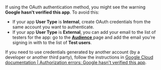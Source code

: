 If using the OAuth authentication method, you might see the warning **Google hasn't verified this app**. To avoid this:

- If your app **User Type** is **Internal**, create OAuth credentials from the same account you want to authenticate.  
- If your app **User Type** is **External**, you can add your email to the list of testers for the app: go to the [**Audience** ](https://console.cloud.google.com/auth/audience) page and add the email you're signing in with to the list of **Test users**.

If you need to use credentials generated by another account (by a developer or another third party), follow the instructions in [Google Cloud documentation | Authorization errors: Google hasn't verified this app](https://developers.google.com/nest/device-access/reference/errors/authorization#google_hasnt_verified_this_app).
